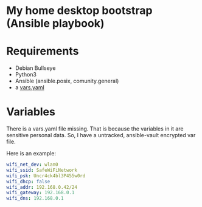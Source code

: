 # My home desktop bootstrap (Ansible playbook)

# Requirements

* Debian Bullseye
* Python3
* Ansible (ansible.posix, comunity.general)
* a [vars.yaml](#variables)

# Variables

There is a vars.yaml file missing. That is because the variables in it are
sensitive personal data. So, I have a untracked, ansible-vault encrypted var
file.

Here is an example:

```yaml
wifi_net_dev: wlan0
wifi_ssid: SafeWiFiNetwork
wifi_psk: Uncr4ck4bl3P455w0rd
wifi_dhcp: false
wifi_addr: 192.168.0.42/24
wifi_gateway: 192.168.0.1
wifi_dns: 192.168.0.1
```
